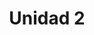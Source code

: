 ---
title: Unidad 2
published: 2023-10-01
description: A simple example of a Markdown blog post.
tags: [Markdown, Blogging, Demo]
category: Examples
draft: false
---